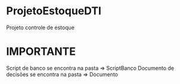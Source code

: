 # ProjetoEstoqueDTI
Projeto controle de estoque

# IMPORTANTE

Script de banco se encontra na pasta => ScriptBanco
Documento de decisões se encontra na pasta => Documento
